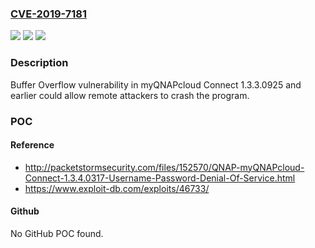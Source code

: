### [CVE-2019-7181](https://cve.mitre.org/cgi-bin/cvename.cgi?name=CVE-2019-7181)
![](https://img.shields.io/static/v1?label=Product&message=myQNAPcloud%20Connect&color=blue)
![](https://img.shields.io/static/v1?label=Version&message=n%2Fa&color=blue)
![](https://img.shields.io/static/v1?label=Vulnerability&message=Buffer%20Overflow&color=brighgreen)

### Description

Buffer Overflow vulnerability in myQNAPcloud Connect 1.3.3.0925 and earlier could allow remote attackers to crash the program.

### POC

#### Reference
- http://packetstormsecurity.com/files/152570/QNAP-myQNAPcloud-Connect-1.3.4.0317-Username-Password-Denial-Of-Service.html
- https://www.exploit-db.com/exploits/46733/

#### Github
No GitHub POC found.

